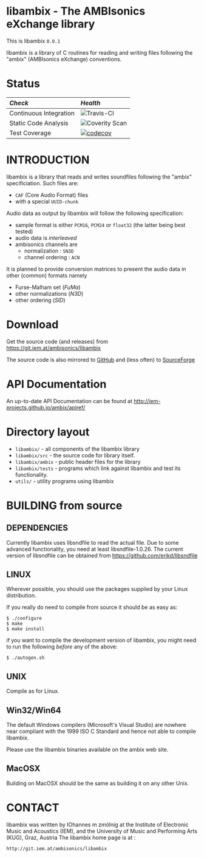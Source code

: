libambix - The AMBIsonics eXchange library
==========================================

This is libambix `0.0.1`

libambix is a library of C routines for reading and writing
files following the "ambix" (AMBIsonics eXchange) conventions.

# Status

| *Check*                | *Health*                                                            |
| :--------------------- | :------------------------------------------------------------------ |
| Continuous Integration | ![Travis-CI](https://api.travis-ci.org/umlaeute/pd-iemnet.svg)      |
| Static Code Analysis   | ![Coverity Scan](https://scan.coverity.com/projects/1736/badge.svg) |
| Test Coverage          | [![codecov](https://codecov.io/gh/iem-projects/ambix/branch/master/graph/badge.svg)](https://codecov.io/gh/iem-projects/ambix) |


# INTRODUCTION
libambix is a library that reads and writes soundfiles following the "ambix"
specificiation.
Such files are:
- `CAF` (Core Audio Format) files
- *with* a special `UUID-chunk`

Audio data as output by libambix will follow the following specification:
- sample format is either `PCM16`, `PCM24` or `float32` (the latter being best tested)
- audio data is *interleaved*
- ambisonics channels are
	- normalization		: `SN3D`
	- channel ordering	: `ACN`

It is planned to provide conversion matrices to present the audio data in other
(common) formats namely
- Furse-Malham set (*FuMa*)
- other normalizations (*N3D*)
- other ordering (*SID*)

# Download

Get the source code (and releases) from
  https://git.iem.at/ambisonics/libambix

The source code is also mirrored to
 [GitHub](https://github.com/iem-projects/ambix/)
and (less often) to
 [SourceForge](https://sourceforge.net/p/iem/ambix/)

# API Documentation

An up-to-date API Documentation can be found at
  http://iem-projects.github.io/ambix/apiref/

# Directory layout
- `libambix/` - all components of the libambix library
- `libambix/src` - the source code for library itself.
- `libambix/ambix` - public header files for the library
- `libambix/tests` - programs which link against libambix and test its functionality.
- `utils/` - utility programs using libambix

# BUILDING from source

## DEPENDENCIES
Currently libambix uses libsndfile to read the actual file.
Due to some advanced functionality, you need at least libsndfile-1.0.26.
The current version of libsndfile can be obtained from
  https://github.com/erikd/libsndfile


## LINUX
Wherever possible, you should use the packages supplied by your Linux
distribution.

If you really do need to compile from source it should be as easy as:

    $ ./configure
    $ make
    $ make install

if you want to compile the development version of libambix, you might need
to run the following *before* any of the above:

    $ ./autogen.sh

## UNIX
Compile as for Linux.


## Win32/Win64
The default Windows compilers (Microsoft's Visual Studio) are nowhere near
compliant with the 1999 ISO C Standard and hence not able to compile libambix.

Please use the libambix binaries available on the ambix web site.


## MacOSX
Building on MacOSX should be the same as building it on any other Unix.


# CONTACT

libambix was written by IOhannes m zmölnig at the Institute of Electronic Music
and Acoustics (IEM), and the University of Music and Performing Arts (KUG), Graz,
Austria
The libambix home page is at :

	http://git.iem.at/ambisonics/libambix
